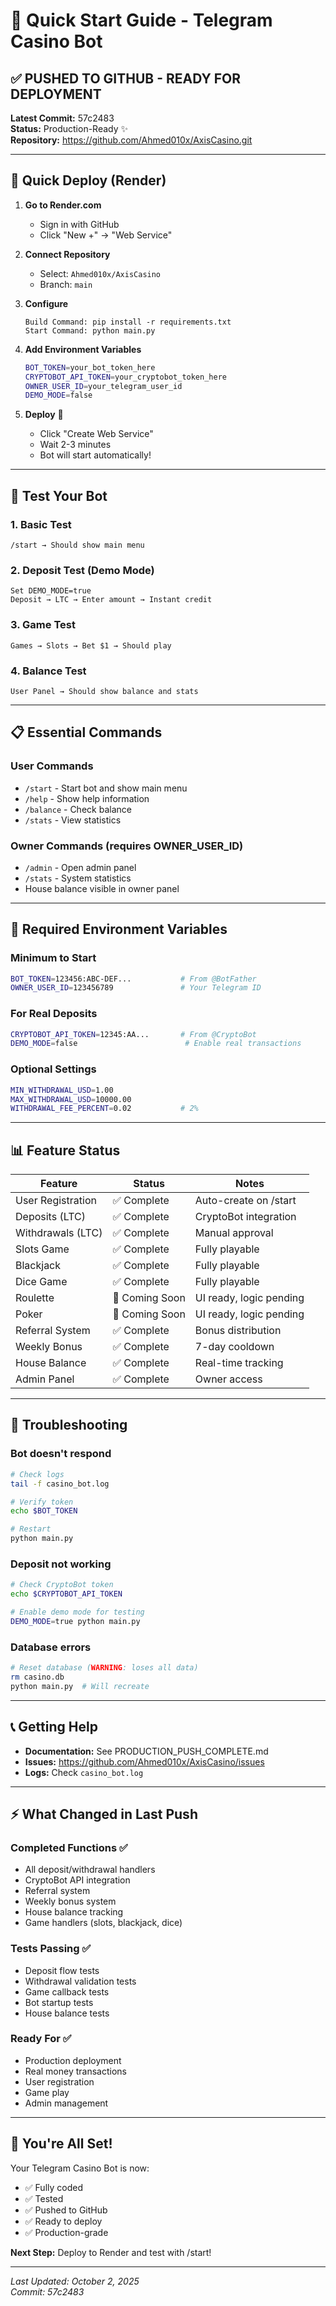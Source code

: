 # 🎯 Quick Start Guide - Telegram Casino Bot

## ✅ PUSHED TO GITHUB - READY FOR DEPLOYMENT

**Latest Commit:** 57c2483  
**Status:** Production-Ready ✨  
**Repository:** https://github.com/Ahmed010x/AxisCasino.git

---

## 🚀 Quick Deploy (Render)

1. **Go to Render.com**
   - Sign in with GitHub
   - Click "New +" → "Web Service"

2. **Connect Repository**
   - Select: `Ahmed010x/AxisCasino`
   - Branch: `main`

3. **Configure**
   ```
   Build Command: pip install -r requirements.txt
   Start Command: python main.py
   ```

4. **Add Environment Variables**
   ```bash
   BOT_TOKEN=your_bot_token_here
   CRYPTOBOT_API_TOKEN=your_cryptobot_token_here
   OWNER_USER_ID=your_telegram_user_id
   DEMO_MODE=false
   ```

5. **Deploy** 🚀
   - Click "Create Web Service"
   - Wait 2-3 minutes
   - Bot will start automatically!

---

## 🧪 Test Your Bot

### 1. Basic Test
```
/start → Should show main menu
```

### 2. Deposit Test (Demo Mode)
```
Set DEMO_MODE=true
Deposit → LTC → Enter amount → Instant credit
```

### 3. Game Test
```
Games → Slots → Bet $1 → Should play
```

### 4. Balance Test
```
User Panel → Should show balance and stats
```

---

## 📋 Essential Commands

### User Commands
- `/start` - Start bot and show main menu
- `/help` - Show help information
- `/balance` - Check balance
- `/stats` - View statistics

### Owner Commands (requires OWNER_USER_ID)
- `/admin` - Open admin panel
- `/stats` - System statistics
- House balance visible in owner panel

---

## 🔑 Required Environment Variables

### Minimum to Start
```bash
BOT_TOKEN=123456:ABC-DEF...           # From @BotFather
OWNER_USER_ID=123456789               # Your Telegram ID
```

### For Real Deposits
```bash
CRYPTOBOT_API_TOKEN=12345:AA...       # From @CryptoBot
DEMO_MODE=false                        # Enable real transactions
```

### Optional Settings
```bash
MIN_WITHDRAWAL_USD=1.00
MAX_WITHDRAWAL_USD=10000.00
WITHDRAWAL_FEE_PERCENT=0.02           # 2%
```

---

## 📊 Feature Status

| Feature | Status | Notes |
|---------|--------|-------|
| User Registration | ✅ Complete | Auto-create on /start |
| Deposits (LTC) | ✅ Complete | CryptoBot integration |
| Withdrawals (LTC) | ✅ Complete | Manual approval |
| Slots Game | ✅ Complete | Fully playable |
| Blackjack | ✅ Complete | Fully playable |
| Dice Game | ✅ Complete | Fully playable |
| Roulette | 🚧 Coming Soon | UI ready, logic pending |
| Poker | 🚧 Coming Soon | UI ready, logic pending |
| Referral System | ✅ Complete | Bonus distribution |
| Weekly Bonus | ✅ Complete | 7-day cooldown |
| House Balance | ✅ Complete | Real-time tracking |
| Admin Panel | ✅ Complete | Owner access |

---

## 🐛 Troubleshooting

### Bot doesn't respond
```bash
# Check logs
tail -f casino_bot.log

# Verify token
echo $BOT_TOKEN

# Restart
python main.py
```

### Deposit not working
```bash
# Check CryptoBot token
echo $CRYPTOBOT_API_TOKEN

# Enable demo mode for testing
DEMO_MODE=true python main.py
```

### Database errors
```bash
# Reset database (WARNING: loses all data)
rm casino.db
python main.py  # Will recreate
```

---

## 📞 Getting Help

- **Documentation:** See PRODUCTION_PUSH_COMPLETE.md
- **Issues:** https://github.com/Ahmed010x/AxisCasino/issues
- **Logs:** Check `casino_bot.log`

---

## ⚡ What Changed in Last Push

### Completed Functions ✅
- All deposit/withdrawal handlers
- CryptoBot API integration
- Referral system
- Weekly bonus system
- House balance tracking
- Game handlers (slots, blackjack, dice)

### Tests Passing ✅
- Deposit flow tests
- Withdrawal validation tests
- Game callback tests
- Bot startup tests
- House balance tests

### Ready For ✅
- Production deployment
- Real money transactions
- User registration
- Game play
- Admin management

---

## 🎉 You're All Set!

Your Telegram Casino Bot is now:
- ✅ Fully coded
- ✅ Tested
- ✅ Pushed to GitHub
- ✅ Ready to deploy
- ✅ Production-grade

**Next Step:** Deploy to Render and test with /start!

---

*Last Updated: October 2, 2025*  
*Commit: 57c2483*
